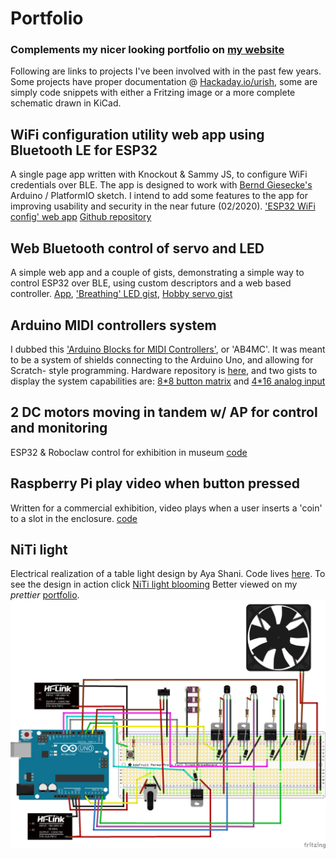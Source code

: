 # Portfolio
### Complements my nicer looking portfolio on [my website](https://urishx.com/en/portfolio)
Following are links to projects I've been involved with in the past few years.
Some projects have proper documentation @ [Hackaday.io/urish](https://hackaday.io/urish), some are simply code snippets with either a Fritzing image or a more complete schematic drawn in KiCad.

## WiFi configuration utility web app using Bluetooth LE for ESP32
A single page app written with Knockout & Sammy JS, to configure WiFi credentials over BLE. The app is designed to work with [Bernd Giesecke's](https://desire.giesecke.tk/index.php/2018/04/06/esp32-wifi-setup-over-ble/) Arduino / PlatformIO sketch. I intend to add some features to the app for improving usability and security in the near future (02/2020).
['ESP32 WiFi config' web app](https://urishx.github.io/esp32_web-ble_wifi_config/)
[Github repository](https://github.com/UriShX/esp32_web-ble_wifi_config)

## Web Bluetooth control of servo and LED
A simple web app and a couple of gists, demonstrating a simple way to control ESP32 over BLE, using custom descriptors and a web based controller.
[App](https://github.com/UriShX/ESP32_fader),
['Breathing' LED gist](https://gist.github.com/UriShX/2b1f1c7b461b466a4b4ae336d52653dd),
[Hobby servo gist](https://gist.github.com/UriShX/81266ab108876c4ef4252cc9fd3e1432)

## Arduino MIDI controllers system
I dubbed this ['Arduino Blocks for MIDI Controllers'](https://hackaday.io/project/109296-arduino-blocks-for-midi-controllers), or
'AB4MC'. It was meant to be a system of shields connecting to the Arduino Uno, and allowing for Scratch- style programming. 
Hardware repository is [here](https://github.com/UriShX/AB4MIDICtrlrs), and two gists to display the system capabilities are: [8*8 button matrix](https://gist.github.com/UriShX/ac12b4dfd76a2afa1785bcdb08027061)
 and [4*16 analog input](https://gist.github.com/UriShX/a0cf2a0e9770fb016faa0da292c08822)

## 2 DC motors moving in tandem w/ AP for control and monitoring
ESP32 & Roboclaw control for exhibition in museum [code](/Roboclaw_control_over_ESP32_with_AP_for_control/roboclaw_esp32_w_AP_and_config.ino)

## Raspberry Pi play video when button pressed
Written for a commercial exhibition, video plays when a user inserts a 'coin' to a slot in the enclosure. [code](/Raspberry_Pi_play_video_with_GPIO/rPi_play_video_w_GPIO.py)

## NiTi light
Electrical realization of a table light design by Aya Shani. Code lives [here](/NiTi_light/NiTi_heating_3_wires_with_LED_pot_switch_fan_cycling_button.ino).
To see the design in action click [NiTi light blooming](https://urishx.com/wp-content/uploads/2019/08/NiTi_light_demo.gif)
Better viewed on my _prettier_ [portfolio](https://urishx.com/en/portfolio).
![NiTi light layout](/NiTi_light/NiTi_light_180926a_bb.png)